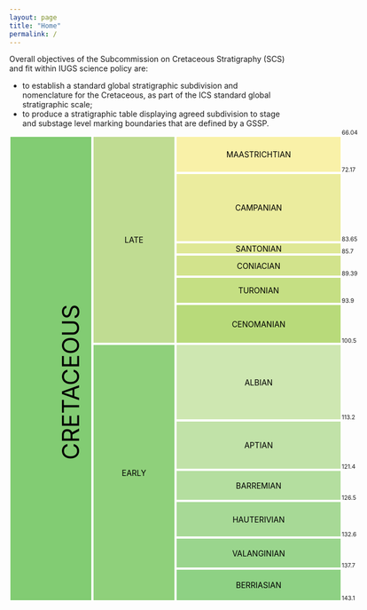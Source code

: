 ```yaml
---
layout: page
title: "Home"
permalink: /
---
```

Overall objectives of the Subcommission on Cretaceous Stratigraphy (SCS) and fit within IUGS science policy are:

* to establish a standard global stratigraphic subdivision and nomenclature for the Cretaceous, as part of the ICS standard global stratigraphic scale;
* to produce a stratigraphic table displaying agreed subdivision to stage and substage level marking boundaries that are defined by a GSSP.

<style>
    .rotated {
        transform: rotate(-90deg);
        transform-origin: 170px 20px;
        font-size:3em;
    }
    .age {
        text-transform: uppercase;
        border:solid 2px white;
        display : flex;
        align-items : center;
        justify-content: center;
        text-decoration:none;
        color: black;
    }
    .age:hover {
        text-decoration:none;
    }

    .gssp:hover {
        background-color: #c742c5!important;
        color:white;
    }
    .wg:hover {
        background-color: black!important;
        color:white;
    }
    .wg:hover:after {
        content: ': GSSP Not Ratified';
    }
    .num {
        font-size:0.75em;
        margin-top:-12px;
    }
</style>
<div style="display:grid; grid-template-columns: 150px 150px 300px 75px; grid-template-rows: 67px 125px 22px 40px 49px 72px 138px 89px 56px 66px 56px 59px;">
    <div style="grid-column:1; grid-row:1/13; background-color:#82CC73;" class="age"><div class="rotated">Cretaceous</div></div>
    <div style="grid-column:2; grid-row:1/7; background-color:#c0dc92;" class="age">Late</div>
    <div style="grid-column:2; grid-row:7/13; background-color:#8FD07B;" class="age">Early</div>
    <a href="https://stratigraphy.org/subcommission-cretaceous/gssps/maastrichtian" style="grid-column:3; grid-row:1; background-color:#F9F1A8;" class="age gssp">Maastrichtian</a><div style="grid-column:4; grid-row:1;" class="num">66.04</div>
    <a href="https://stratigraphy.org/subcommission-cretaceous/wgs/campanian" style="grid-column:3; grid-row:2; background-color:#EBEC9E;" class="age wg">Campanian</a><div style="grid-column:4; grid-row:2;" class="num">72.17</div>
    <a href="https://stratigraphy.org/subcommission-cretaceous/gssps/santonian" style="grid-column:3; grid-row:3; background-color:#DFE895;" class="age gssp">Santonian</a><div style="grid-column:4; grid-row:3;" class="num">83.65</div>
    <a href="https://stratigraphy.org/subcommission-cretaceous/gssps/coniacian" style="grid-column:3; grid-row:4; background-color:#D2E38C;" class="age gssp">Coniacian</a><div style="grid-column:4; grid-row:4;" class="num">85.7</div>
    <a href="https://stratigraphy.org/subcommission-cretaceous/gssps/turonian" style="grid-column:3; grid-row:5; background-color:#C5DF83;" class="age gssp">Turonian</a><div style="grid-column:4; grid-row:5;" class="num">89.39</div>
    <a href="https://stratigraphy.org/subcommission-cretaceous/gssps/cenomanian" style="grid-column:3; grid-row:6; background-color:#B8DA7A;" class="age gssp">Cenomanian</a><div style="grid-column:4; grid-row:6;" class="num">93.9</div>
    <a href="https://stratigraphy.org/subcommission-cretaceous/gssps/albian" style="grid-column:3; grid-row:7; background-color:#CEE7B1;" class="age gssp">Albian</a><div style="grid-column:4; grid-row:7;" class="num">100.5</div>
    <a href="https://stratigraphy.org/subcommission-cretaceous/wgs/aptian" style="grid-column:3; grid-row:8; background-color:#C1E2A8;" class="age wg">Aptian</a><div style="grid-column:4; grid-row:8;" class="num">113.2</div>
    <a href="https://stratigraphy.org/subcommission-cretaceous/wgs/barremian" style="grid-column:3; grid-row:9; background-color:#B4DE9F;" class="age wg">Barremian</a><div style="grid-column:4; grid-row:9;" class="num">121.4</div>
    <a href="https://stratigraphy.org/subcommission-cretaceous/gssps/hauterivian" style="grid-column:3; grid-row:10; background-color:#A7D996;" class="age gssp">Hauterivian</a><div style="grid-column:4; grid-row:10;" class="num">126.5</div>
    <a href="https://stratigraphy.org/subcommission-cretaceous/wgs/valanginian" style="grid-column:3; grid-row:11; background-color:#9AD58D;" class="age wg">Valanginian</a><div style="grid-column:4; grid-row:11;" class="num">132.6</div>
    <a href="https://stratigraphy.org/subcommission-cretaceous/wgs/berriasian" style="grid-column:3; grid-row:12; background-color:#8ED184;" class="age wg">Berriasian</a><div style="grid-column:4; grid-row:12;" class="num">137.7</div>
    <div style="grid-column:4; grid-row:13;" class="num">143.1</div>
</div>
